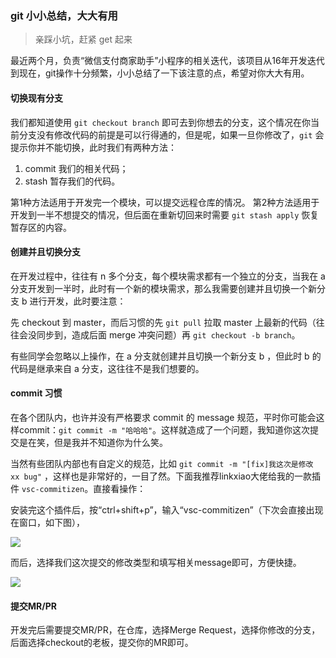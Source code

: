 ### git 小小总结，大大有用

> 亲踩小坑，赶紧 get 起来

最近两个月，负责“微信支付商家助手”小程序的相关迭代，该项目从16年开发迭代到现在，git操作十分频繁，小小总结了一下该注意的点，希望对你大大有用。

#### 切换现有分支
我们都知道使用 `git checkout branch` 即可去到你想去的分支，这个情况在你当前分支没有修改代码的前提是可以行得通的，但是呢，如果一旦你修改了，`git` 会提示你并不能切换，此时我们有两种方法：

1. commit 我们的相关代码；
2. stash 暂存我们的代码。

第1种方法适用于开发完一个模块，可以提交远程仓库的情况。
第2种方法适用于开发到一半不想提交的情况，但后面在重新切回来时需要 `git stash apply` 恢复暂存区的内容。

#### 创建并且切换分支

在开发过程中，往往有 n 多个分支，每个模块需求都有一个独立的分支，当我在 a 分支开发到一半时，此时有一个新的模块需求，那么我需要创建并且切换一个新分支 b 进行开发，此时要注意：

先 checkout 到 master，而后习惯的先 `git pull` 拉取 master 上最新的代码（往往会没同步到，造成后面 merge 冲突问题）再 `git checkout -b branch`。

有些同学会忽略以上操作，在 a 分支就创建并且切换一个新分支 b ，但此时 b 的代码是继承来自 a 分支，这往往不是我们想要的。 

#### commit 习惯

在各个团队内，也许并没有严格要求 commit 的 message 规范，平时你可能会这样commit：`git commit -m "哈哈哈"`。这样就造成了一个问题，我知道你这次提交是在笑，但是我并不知道你为什么笑。

当然有些团队内部也有自定义的规范，比如 `git commit -m "[fix]我这次是修改 xx bug"` ，这样也是非常好的，一目了然。下面我推荐linkxiao大佬给我的一款插件 `vsc-commitizen`。直接看操作：

安装完这个插件后，按“ctrl+shift+p”，输入“vsc-commitizen”（下次会直接出现在窗口，如下图），

![](https://act.weixin.qq.com/static/images/201912/e6c31060155fac00bafe1b8ef9906049.png)

而后，选择我们这次提交的修改类型和填写相关message即可，方便快捷。

![](https://act.weixin.qq.com/static/images/201912/8f025754852def4aa4a1eeb8eae3d596.png)

#### 提交MR/PR

开发完后需要提交MR/PR，在仓库，选择Merge Request，选择你修改的分支，后面选择checkout的老板，提交你的MR即可。


